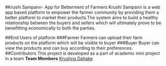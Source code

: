 
#Krushi Sampann- App for Betterment of Farmers
Krushi Sampann is a web app based platform to empower the farmer community by providing them a better platform to market their products.The system aims to build a healthy relationship between the buyers and sellers which will ultimately prove to be benefitting economically to both the parties.

##End Users of platform
###Farmer
Farmers can upload their farm products on the platform which will be visible to buyer
###Buyer
Buyer can view the products and can buy according to their preferences.
##Contributors
This project is developed as a part of academic mini project in a team
**Team Members**
[Krushna Dahake](https://github.com/krish10k)
